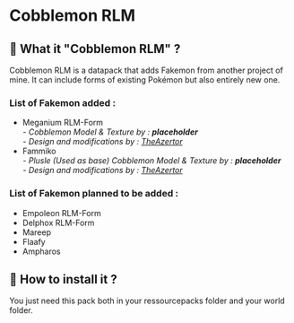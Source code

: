 # Cobblemon RLM

## 🦦 What it "Cobblemon RLM" ?

Cobblemon RLM is a datapack that adds Fakemon from another project of mine. It can include forms of existing Pokémon but also entirely new one.

### List of Fakemon added :
- Meganium RLM-Form
<br>  *- Cobblemon Model & Texture by : **placeholder***
<br>  *- Design and modifications by : [TheAzertor](https://github.com/Corentin-cott)*
- Fammiko
<br>  *- Plusle (Used as base) Cobblemon Model & Texture by : **placeholder***
<br>  *- Design and modifications by : [TheAzertor](https://github.com/Corentin-cott)*

### List of Fakemon planned to be added :
- Empoleon RLM-Form
- Delphox RLM-Form
- Mareep
- Flaafy
- Ampharos

## 🦦 How to install it ?

You just need this pack both in your ressourcepacks folder and your world folder.
